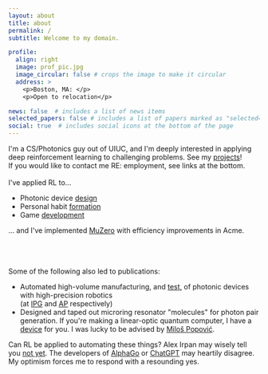 ```yaml
---
layout: about
title: about
permalink: /
subtitle: Welcome to my domain.

profile:
  align: right
  image: prof_pic.jpg
  image_circular: false # crops the image to make it circular
  address: >
    <p>Boston, MA: </p>
    <p>Open to relocation</p>

news: false  # includes a list of news items
selected_papers: false # includes a list of papers marked as "selected={true}"
social: true  # includes social icons at the bottom of the page
---
```


I'm a CS/Photonics guy out of UIUC, and I'm deeply interested in applying deep reinforcement learning to challenging problems. See my <a href="/projects">projects</a>! <br>If you would like to contact me RE: employment, see links at the bottom.
<br><br>I've applied RL to...
 <ul>
  
  <li>Photonic device <a href="projects/PRL/">design</a></li>
  <li>Personal habit <a href='/projects/coachRL/'>formation</a></li>
  <li>Game <a href='projects/gamerl/'>development</a></li>
  
</ul> 

... and I've implemented <a href="/blog/2023/muzeroAcmeJax/">MuZero</a> with efficiency improvements in Acme.

<br><br><br>Some of the following also led to publications:
 <ul>
  <li>Automated high-volume manufacturing, and <a href="https://kjabon.github.io/publications/">test,</a> of photonic devices with high-precision robotics <br>(at <a href="https://www.ipgphotonics.com">IPG</a> and <a href="https://www.analogphotonics.com">AP</a> respectively)</li> 
  <li>Designed and taped out microring resonator "molecules" for photon pair generation. If you're making a linear-optic quantum computer, I have a <a href="https://kjabon.github.io/publications/">device</a> for you. I was lucky to be advised by <a href="https://www.bu.edu/eng/profile/milos-popovic/">Milo&scaron; Popovi&#263;</a>.</li>
</ul> 


Can RL be applied to automating these things? Alex Irpan may wisely tell you <a href="https://www.alexirpan.com/2018/02/14/rl-hard.html">not yet</a>. The developers of <a href="https://www.deepmind.com/research/highlighted-research/alphago">AlphaGo</a> or <a href="https://openai.com/blog/chatgpt/">ChatGPT</a> may heartily disagree. My optimism forces me to respond with a resounding yes. 

